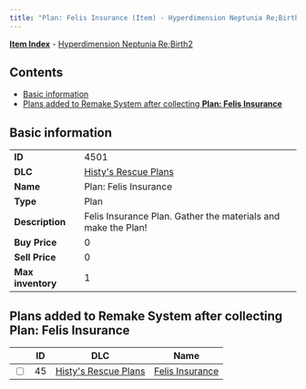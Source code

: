 ```yaml
---
title: "Plan: Felis Insurance (Item) - Hyperdimension Neptunia Re;Birth2"
---
```


[**Item Index**](/neptunia/rb2/item/index.html) - [Hyperdimension Neptunia Re;Birth2](/neptunia/rb2)

## Contents

- [Basic information](#basic-information)
- [Plans added to Remake System after collecting **Plan: Felis Insurance**](#plans-added-to-remake-system-after-collecting-plan-felis-insurance)

## Basic information

|   |   |
| -- | -- |
| **ID** | 4501 |
| **DLC** | [Histy's Rescue Plans](/neptunia/rb2/dlc/6-histy-rescue.html) |
| **Name** | Plan: Felis Insurance |
| **Type** | Plan |
| **Description** | Felis Insurance Plan. Gather the materials and make the Plan! |
| **Buy Price** | 0 |
| **Sell Price** | 0 |
| **Max inventory** | 1 |

## Plans added to Remake System after collecting **Plan: Felis Insurance**

|    | ID | DLC | Name |
| -- | -- | --- | ---- |
| <input type="checkbox" id="rb2-remake-6-45" class="trackbox" /> | 45 | [Histy's Rescue Plans](/neptunia/rb2/dlc/6-histy-rescue.html) | [Felis Insurance](/neptunia/rb2/remake/6-45-felis-insurance.html) |